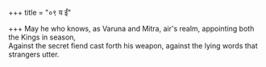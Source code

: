+++
title = "०९ य ईं"

+++
May he who knows, as Varuna and Mitra, air's realm, appointing both the Kings in season,  
     Against the secret fiend cast forth his weapon, against the lying words that strangers utter.